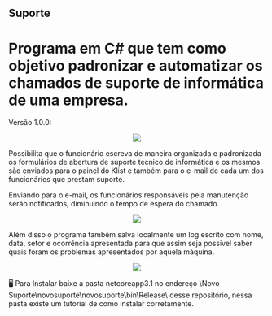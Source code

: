## Suporte
# Programa em C# que tem como objetivo padronizar e automatizar os chamados de suporte de informática de uma empresa.

Versão 1.0.0:
<p align="center">
<img src="https://i.imgur.com/shkxMdL.png">
</p>
Possibilita que o funcionário escreva de maneira organizada e padronizada os formulários de abertura de suporte tecnico de informática e
os mesmos são enviados para o painel do Klist e também para o e-mail de cada um dos funcionários que prestam suporte.

Enviando para o e-mail, os funcionários responsáveis pela manutenção serão notificados, diminuindo o tempo de espera do chamado.
<p align="center">
<img src="https://i.imgur.com/ITtvcTg.png">
</p>
Além disso o programa também salva localmente um log escrito com nome, data, setor e ocorrência apresentada para que assim seja possivel
saber quais foram os problemas apresentados por aquela máquina.
<p align="center">
<img src="https://i.imgur.com/I97D29Y.png">
</p>
🖥️ Para Instalar baixe a pasta netcoreapp3.1 no endereço \Novo Suporte\novosuporte\novosuporte\bin\Release\ desse repositório,
nessa pasta existe um tutorial de como instalar corretamente.
